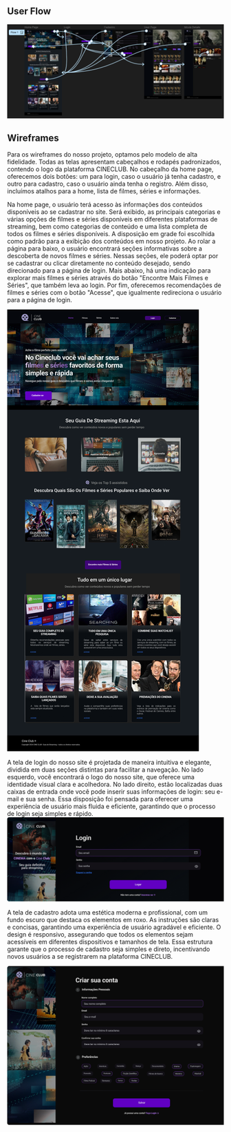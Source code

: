 ## User Flow
![flow.png](https://github.com/ICEI-PUC-Minas-PMV-SI/pmv-si-2024-1-pe1-t1-cineclub/blob/main/docs/img/flow.png)




## Wireframes

Para os wireframes do nosso projeto, optamos pelo modelo de alta fidelidade. Todas as telas apresentam cabeçalhos e rodapés padronizados, contendo o logo da plataforma CINECLUB. No cabeçalho da home page, oferecemos dois botões: um para login, caso o usuário já tenha cadastro, e outro para cadastro, caso o usuário ainda tenha o registro. Além disso, incluímos atalhos para a home, lista de filmes, séries e informações.



Na home page, o usuário terá acesso às informações dos conteúdos disponíveis ao se cadastrar no site. Será exibido, as principais categorias e várias opções de filmes e séries disponíveis em diferentes plataformas de streaming, bem como categorias de conteúdo e uma lista completa de todos os filmes e séries disponíveis. A disposição em grade foi escolhida como padrão para a exibição dos conteúdos em nosso projeto. Ao rolar a página para baixo, o usuário encontrará seções informativas sobre a descoberta de novos filmes e séries. Nessas seções, ele poderá optar por se cadastrar ou clicar diretamente no conteúdo desejado, sendo direcionado para a página de login. Mais abaixo, há uma indicação para explorar mais filmes e séries através do botão "Encontre Mais Filmes e Séries", que também leva ao login. Por fim, oferecemos recomendações de filmes e séries com o botão "Acesse", que igualmente redireciona o usuário para a página de login.

![homepage.png](https://github.com/ICEI-PUC-Minas-PMV-SI/pmv-si-2024-1-pe1-t1-cineclub/blob/main/docs/img/Home%20Page%20(4).png)

A tela de login do nosso site é projetada de maneira intuitiva e elegante, dividida em duas seções distintas para facilitar a navegação. No lado esquerdo, você encontrará o logo do nosso site, que oferece uma identidade visual clara e acolhedora. No lado direito, estão localizadas duas caixas de entrada onde você pode inserir suas informações de login: seu e-mail e sua senha. Essa disposição foi pensada para oferecer uma experiência de usuário mais fluida e eficiente, garantindo que o processo de login seja simples e rápido.
![login.png](https://github.com/ICEI-PUC-Minas-PMV-SI/pmv-si-2024-1-pe1-t1-cineclub/blob/main/docs/img/Login.png)

A tela de cadastro adota uma estética moderna e profissional, com um fundo escuro que destaca os elementos em roxo. As instruções são claras e concisas, garantindo uma experiência de usuário agradável e eficiente. O design é responsivo, assegurando que todos os elementos sejam acessíveis em diferentes dispositivos e tamanhos de tela. Essa estrutura garante que o processo de cadastro seja simples e direto, incentivando novos usuários a se registrarem na plataforma CINECLUB.

![cadastro.png](https://github.com/ICEI-PUC-Minas-PMV-SI/pmv-si-2024-1-pe1-t1-cineclub/blob/main/docs/img/Cadastro.png)
